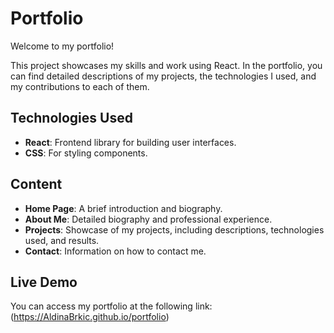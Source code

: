 # Portfolio

Welcome to my portfolio!

This project showcases my skills and work using React. In the portfolio, you can find detailed descriptions of my projects, the technologies I used, and my contributions to each of them.

## Technologies Used

- **React**: Frontend library for building user interfaces.
- **CSS**: For styling components.

## Content

- **Home Page**: A brief introduction and biography.
- **About Me**: Detailed biography and professional experience.
- **Projects**: Showcase of my projects, including descriptions, technologies used, and results.
- **Contact**: Information on how to contact me.

## Live Demo

You can access my portfolio at the following link: (https://AldinaBrkic.github.io/portfolio)

